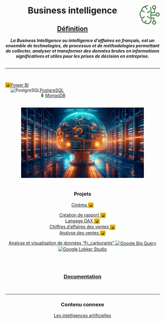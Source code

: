 <h1 align="center"><b>Business intelligence</b> <a href="https://github.com/MiKL5/"><img src="assets/bi.svg" alt="Business intelligence" align="right" height="64px"></a></h1>
<div align="center">

[Définition](https://github.com/MiKL5/artificialIntelligence/blob/master/docs/other/bi)  
-

<b><i>La Business Intelligence ou intelligence d’affaires en français, est un ensemble de technologies, de processus et de méthodologies permettant de collecter, analyser et transformer des données brutes en informations significatives et utiles pour les prises de décision en entreprise.</i></b><br><br></div>
___

<br>

[Power BI](https://github.com/MiKL5/PowerBI) <a href="https://github.com/MiKL5/PowerBI"> <img src="https://github.com/MiKL5/PowerBI/raw/master/assets/powerBi.png" alt="Power BI" align="left" height="18px"> </a>  
[PostgreSQL](https://github.com/MiKL5/PostgreSQL) <a href="https://github.com/MiKL5/PostgreSQL"> <img src="https://camo.githubusercontent.com/1c93309e27f7e3828accdc0492277a51ebaa33f925cd8b6a2b21262fe2b0db66/68747470733a2f2f75706c6f61642e77696b696d656469612e6f72672f77696b6970656469612f636f6d6d6f6e732f322f32392f506f737467726573716c5f656c657068616e742e737667" alt="PostgreSQL" align="left" height="18px"> </a>  
[MongoDB](https://github.com/MiKL5/MongoDB) <a href="https://github.com/MiKL5/MongoDB"> <img src="assets/mongodb_original_logo_icon_146424.svg" alt="MongoDB" align="left" height="18px"> </a>  
<!-- [Google Big Query](projects/sp98) <a href=""> <img src="https://cdn.icon-icons.com/icons2/2699/PNG/512/google_bigquery_logo_icon_168150.png" alt="Google Big Query" align="left" height="18px"> </a>  
[Locker Studio](projects/sp98) <a href=""> <img src="https://www.gstatic.com/analytics-lego/svg/ic_looker_studio.svg" alt="Google Lokker Studio" align="left" height="18px"> </a>   -->


<div align="center"><br><a href="docs"><img src="assets/bidw.jpg" alt="Business Intelligence" width="400"></a><br><br><h3><b>Projets</b></h3>
<a href="https://github.com/MiKL5/PowerBI/tree/master/3_cinema">Cinéma <img src="https://github.com/MiKL5/PowerBI/raw/master/assets/powerBi.png" alt="Power BI" align="center" height="18px"> </a>

<a href="https://github.com/MiKL5/PowerBI/tree/master/6_rapportCinema">Création de rapport <img src="https://github.com/MiKL5/PowerBI/raw/master/assets/powerBi.png" alt="Power BI" align="center" height="18px"> </a>  
<a href="https://github.com/MiKL5/PowerBI/tree/master/8_tpDax">Langage DAX <img src="https://github.com/MiKL5/PowerBI/raw/master/assets/powerBi.png" alt="Power BI" align="center" height="18px"> </a>  
<a href="https://github.com/MiKL5/PowerBI/blob/master/9_tpVentes">Chiffres d’affaires des ventes <img src="https://github.com/MiKL5/PowerBI/raw/master/assets/powerBi.png" alt="Power BI" align="center" height="18px"> </a>  
<a href="https://github.com/MiKL5/PowerBI/blob/master/10_tpVentes1">Analyse des ventes <img src="https://github.com/MiKL5/PowerBI/raw/master/assets/powerBi.png" alt="Power BI" align="center" height="18px"> </a>  

<a href="projects/sp98">Analyse et visualisation de données “Fr_carburants” <img src="https://cdn.icon-icons.com/icons2/2699/PNG/512/google_bigquery_logo_icon_168150.png"  alt="Google Big Query" align="center" height="18px"><img src="https://www.gstatic.com/analytics-lego/svg/ic_looker_studio.svg" alt="Google Lokker Studio" align="center" height="18px"> </a>  

<br><br><div align="center"><h3><a href="docs" alt="Documentation">Documentation</a></h3><br>
___
<h3><b>Contenu connexe</b></h3>

[Les intelligences artificielles](https://github.com/MiKL5/artificialIntelligence/tree/master/)